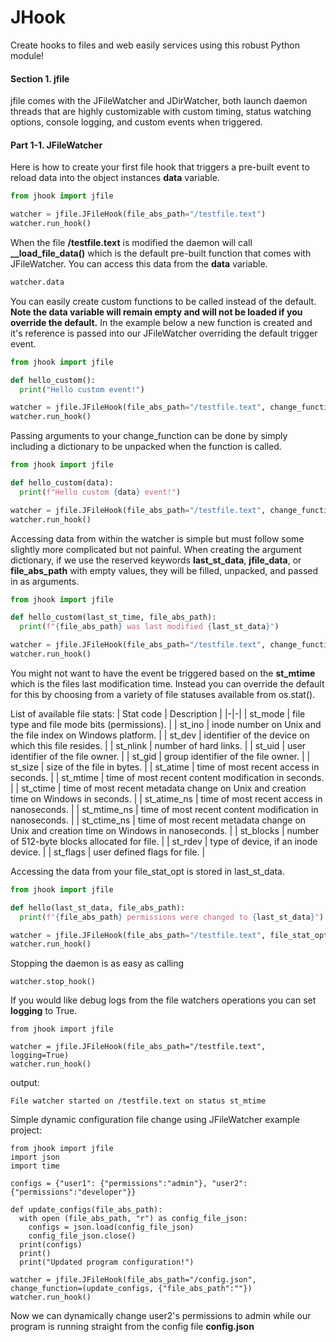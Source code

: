# JHook
Create hooks to files and web easily services using this robust Python module!

#### Section 1. jfile

jfile comes with the JFileWatcher and JDirWatcher, both launch daemon threads that are 
highly customizable with custom timing, status watching options, console logging, and custom 
events when triggered.

#### Part 1-1. JFileWatcher

Here is how to create your first file hook that triggers a pre-built event to reload data into the 
object instances **data** variable.

```python
from jhook import jfile

watcher = jfile.JFileHook(file_abs_path="/testfile.text")
watcher.run_hook()
```

When the file **/testfile.text** is modified the daemon will call **__load_file_data()** which is
the default pre-built function that comes with JFileWatcher. You can access this data from the **data**
variable.

```python
watcher.data
```

You can easily create custom functions to be called instead of the default. **Note the data variable 
will remain empty and will not be loaded if you override the default.** In the example below a new function
is created and it's reference is passed into our JFileWatcher overriding the default trigger event.

```python
from jhook import jfile

def hello_custom():
  print("Hello custom event!")

watcher = jfile.JFileHook(file_abs_path="/testfile.text", change_function=hello_custom)
watcher.run_hook()
```

Passing arguments to your change_function can be done by simply including a dictionary to be unpacked when the
function is called.


```python
from jhook import jfile

def hello_custom(data):
  print(f"Hello custom {data} event!")

watcher = jfile.JFileHook(file_abs_path="/testfile.text", change_function=(hello_custom, {"data":"function with arguments"})
watcher.run_hook()
```

Accessing data from within the watcher is simple but must follow some slightly more complicated but not painful. 
When creating the argument dictionary, if we use the reserved keywords **last_st_data**, **jfile_data**, or **file_abs_path**
with empty values, they will be filled, unpacked, and passed in as arguments.

```python
from jhook import jfile

def hello_custom(last_st_time, file_abs_path):
  print(f"{file_abs_path} was last modified {last_st_data}")

watcher = jfile.JFileHook(file_abs_path="/testfile.text", change_function=(hello_custom, {"last_st_data":"", "file_abs_path":""})
watcher.run_hook()
```

You might not want to have the event be triggered based on the **st_mtime** which is the files last modification
time. Instead you can override the default for this by choosing from a variety of file statuses available from
os.stat().

List of available file stats:
| Stat code | Description |
|-|-|
| st_mode | file type and file mode bits (permissions). |
| st_ino | inode number on Unix and the file index on Windows platform. |
| st_dev | identifier of the device on which this file resides. |
| st_nlink | number of hard links. |
| st_uid | user identifier of the file owner. |
| st_gid | group identifier of the file owner. |
| st_size | size of the file in bytes. |
| st_atime | time of most recent access in seconds. |
| st_mtime | time of most recent content modification in seconds. |
| st_ctime | time of most recent metadata change on Unix and creation time on Windows in seconds. |
| st_atime_ns | time of most recent access in nanoseconds. |
| st_mtime_ns | time of most recent content modification in nanoseconds. |
| st_ctime_ns | time of most recent metadata change on Unix and creation time on Windows in nanoseconds. |
| st_blocks | number of 512-byte blocks allocated for file. |
| st_rdev | type of device, if an inode device. |
| st_flags | user defined flags for file. |

Accessing the data from your file_stat_opt is stored in last_st_data.

```python
from jhook import jfile

def hello(last_st_data, file_abs_path):
  print(f"{file_abs_path} permissions were changed to {last_st_data}")

watcher = jfile.JFileHook(file_abs_path="/testfile.text", file_stat_opt="st_mode", change_function=(hello, {"last_st_data":"", "file_abs_path":""})
watcher.run_hook()
```

Stopping the daemon is as easy as calling
```python3
watcher.stop_hook()
```

If you would like debug logs from the file watchers operations you can set **logging** to True.

```python3
from jhook import jfile

watcher = jfile.JFileHook(file_abs_path="/testfile.text", logging=True)
watcher.run_hook()
```

output: 
```
File watcher started on /testfile.text on status st_mtime
```


Simple dynamic configuration file change using JFileWatcher example project:

```python3
from jhook import jfile
import json
import time

configs = {"user1": {"permissions":"admin"}, "user2":{"permissions":"developer"}}

def update_configs(file_abs_path):
  with open (file_abs_path, "r") as config_file_json:
    configs = json.load(config_file_json)
    config_file_json.close()
  print(configs)
  print()
  print("Updated program configuration!")
  
watcher = jfile.JFileHook(file_abs_path="/config.json", change_function=(update_configs, {"file_abs_path":""})
watcher.run_hook()
```
Now we can dynamically change user2's permissions to admin while our program is running straight from the config file **config.json**
